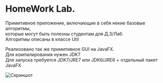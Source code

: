 HomeWork Lab.
=============
Примитивное приложение, включающие в себя некие базовые алгоритмы,  
которые могут быть полезны студентам для Д.З/Лаб.  
Алгоритмы описаны в классе Util  

Реализовано так же примитивное GUI на JavaFX.  
Для компилирования нужен JDK7  
Для запуска требуется JDK7/JRE7 или JDK6/JRE6 + отдельный пакет JavaFX  

![Скриншот](http://joxi.ru/uploads/prod/2013/10/02/18f/77d/315cfbee1968a6a47847376dcd1e88504b92c804.jpg)
